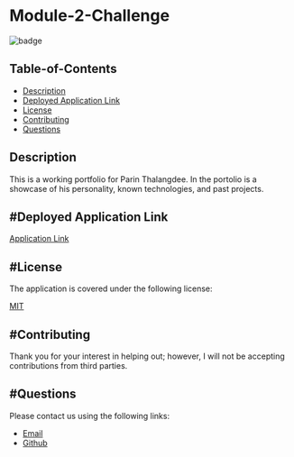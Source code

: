 # Module-2-Challenge
  
![badge](https://img.shields.io/badge/license-mit-blue)
    
## Table-of-Contents

* [Description](#description)
* [Deployed Application Link](#deployed-application-link)  
* [License](#license)    
* [Contributing](#contributing)
* [Questions](#questions)
  
## Description

This is a working portfolio for Parin Thalangdee. In the portolio is a showcase of his personality, known technologies, and past projects.
  
## #Deployed Application Link
  
[Application Link](https://parinthalangdee.github.io/Module-2-Challenge/)

## #License

The application is covered under the following license:

[MIT](https://choosealicense.com/licenses/mit)
  
## #Contributing
  
Thank you for your interest in helping out; however, I will not be accepting contributions from third parties.

## #Questions

Please contact us using the following links:
  
- [Email](lotteman10@gmail.com)
- [Github](https://github.com/parinthalangdee)
